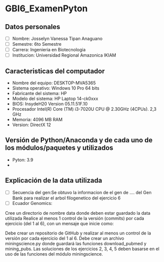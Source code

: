 # GBI6_ExamenPyton
## Datos personales
- [ ] Nombre: Josselyn Vanessa Tipan Anaguano 
- [ ] Semestre: 6to Semestre 
- [ ] Carrera: Ingenieria en Biotecnologia 
- [ ] Institucion: Universidad Regional Amazonica IKIAM
## Caracteristicas del computador
- Nombre del equipo: DESKTOP-MVA5365 
- Sistema operativo: Windows 10 Pro 64 bits 
- Fabricante del sistema: HP
- Modelo del sistema: HP Laptop 14-ck0xxx
- BIOS: InsydeH20 Version 05.11.51F.10
- Procesador Intel(R) Core (TM) i3-7020U CPU @ 2.30GHz (4CPUs). 2,3 GHz
- Memoria: 4096 MB RAM
- Version: DirectX 12
## Versión de Python/Anaconda y de cada uno de los módulos/paquetes y utilizados
- Pyton: 3.9
- 

## Explicación de la data utilizada
- [ ] Secuencia del gen:Se obtuvo la informacion de el gen de .... del Gen Bank para realizar el arbol filogenetico del ejercicio 6 
- [ ] Ecuador Genomics:

Cree un directorio de nombre data donde deben estar guardado la data utilizada
Realice al menos 1 control de la versión (commits) por cada ejercicio (del 1 al 6), con un mensaje que inicie como:


Debe crear un repositorio de GitHub y realizar al menos un control de la versión por cada ejercicio del 1 al 6. 
Debe crear un archivo miningscience.py donde guardará las funciones  download_pubmed y mining_pubs. 
Las soluciones de los ejercicios 2, 3, 4, 5 deben basarse en el uso de las funciones del módulo miningscience.
